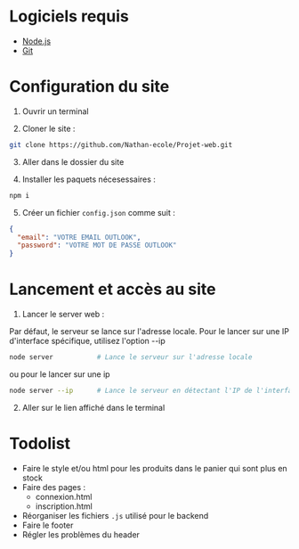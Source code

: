 # Logiciels requis

- [Node.js](https://nodejs.org/fr/download)
- [Git](https://git-scm.com/downloads)

# Configuration du site

1. Ouvrir un terminal

2. Cloner le site :

```bash
git clone https://github.com/Nathan-ecole/Projet-web.git
```

3. Aller dans le dossier du site

4. Installer les paquets nécesessaires :

```bash
npm i
```

5. Créer un fichier `config.json` comme suit :
```json
{
  "email": "VOTRE EMAIL OUTLOOK",
  "password": "VOTRE MOT DE PASSE OUTLOOK"
}
```

# Lancement et accès au site

1. Lancer le server web :

Par défaut, le serveur se lance sur l'adresse locale. Pour le lancer sur une IP d'interface spécifique, utilisez l'option --ip

```bash
node server           # Lance le serveur sur l'adresse locale
```

ou pour le lancer sur une ip

```bash
node server --ip      # Lance le serveur en détectant l'IP de l'interface
```

2. Aller sur le lien affiché dans le terminal

# Todolist

- Faire le style et/ou html pour les produits dans le panier qui sont plus en stock
- Faire des pages :
  - connexion.html
  - inscription.html
- Réorganiser les fichiers `.js` utilisé pour le backend
- Faire le footer
- Régler les problèmes du header